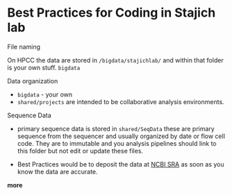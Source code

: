 # Best Practices for Coding in Stajich lab

File naming

On HPCC the data are stored in
`/bigdata/stajichlab/` and within that folder is your own stuff. `bigdata`

Data organization
 - `bigdata` - your own
 - `shared/projects` are intended to be collaborative analysis environments.

 Sequence Data
 - primary sequence data is stored in `shared/SeqData` these are primary sequence from the sequencer and usually organized by date or flow cell code. They are to immutable and you analysis pipelines should link to this folder but not edit or update these files.

 - Best Practices would be to deposit the data at [NCBI SRA](NCBI_deposit) as soon as you know the data are accurate.


__more__
